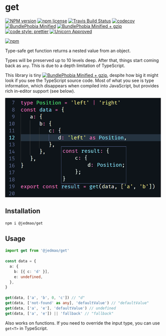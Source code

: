 # get

[![NPM version](http://img.shields.io/npm/v/@jedmao/get.svg?style=flat)](https://www.npmjs.org/package/@jedmao/get)
[![npm license](http://img.shields.io/npm/l/@jedmao/get.svg?style=flat-square)](https://www.npmjs.org/package/@jedmao/get)
[![Travis Build Status](https://img.shields.io/travis/@jedmao/get.svg)](https://travis-ci.org/@jedmao/get)
[![codecov](https://codecov.io/gh/@jedmao/get/branch/master/graph/badge.svg)](https://codecov.io/gh/@jedmao/get)
[![BundlePhobia Minified](https://badgen.net/bundlephobia/min/@jedmao/get?label=min)](https://bundlephobia.com/result?p=@jedmao/get)
[![BundlePhobia Minified + gzip](https://badgen.net/bundlephobia/minzip/@jedmao/get?label=min%2Bgzip)](https://bundlephobia.com/result?p=@jedmao/get)
[![code style: prettier](https://img.shields.io/badge/code_style-prettier-ff69b4.svg)](https://github.com/prettier/prettier)
[![Unicorn Approved](https://img.shields.io/badge/unicorn-approved-ff69b4.svg)](https://twitter.com/sindresorhus/status/457989012528316416?ref_src=twsrc%5Etfw&ref_url=https%3A%2F%2Fwww.quora.com%2FWhat-does-the-unicorn-approved-shield-mean-in-GitHub)

[![npm](https://nodei.co/npm/@jedmao/get.svg?downloads=true)](https://nodei.co/npm/@jedmao/get/)

Type-safe get function returns a nested value from an object.

Types will be preserved up to 10 levels deep. After that, things start coming back as `any`. This is due to a depth limitation of TypeScript.

This library is tiny [![BundlePhobia Minified + gzip](https://badgen.net/bundlephobia/minzip/@jedmao/get?label=min%2Bgzip)](https://bundlephobia.com/result?p=@jedmao/get), despite how big it might look if you see the TypeScript source code. Most of what you see is type information, which disappears when compiled into JavaScript, but provides rich in-editor support (see below).

![screenshot](./screenshot.png)

## Installation

```bash
npm i @jedmao/get
```

## Usage

```ts
import get from '@jedmao/get'

const data = {
  a: {
    b: [{ c: 'd' }],
    e: undefined,
  },
}

get(data, ['a', 'b', 0, 'c']) // "d"
get(data, ['not-found' as any], 'defaultValue') // "defaultValue"
get(data, ['a', 'e'], 'defaultValue') // undefined
get(data, ['a', 'e']) || 'fallback' // "fallback"
```

Also works on functions. If you need to override the input type, you can use `get<T>` in TypeScript.
